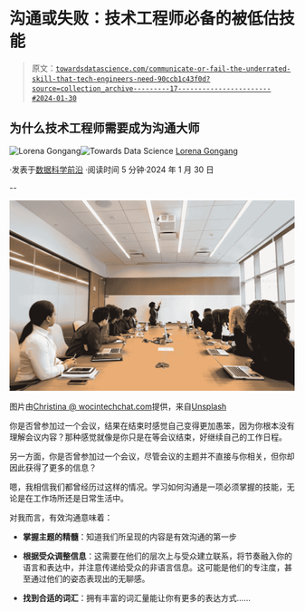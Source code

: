 # 沟通或失败：技术工程师必备的被低估技能

> 原文：[`towardsdatascience.com/communicate-or-fail-the-underrated-skill-that-tech-engineers-need-90ccb1c43f0d?source=collection_archive---------17-----------------------#2024-01-30`](https://towardsdatascience.com/communicate-or-fail-the-underrated-skill-that-tech-engineers-need-90ccb1c43f0d?source=collection_archive---------17-----------------------#2024-01-30)

## 为什么技术工程师需要成为沟通大师

[](https://medium.com/@lorenagongang?source=post_page---byline--90ccb1c43f0d--------------------------------)![Lorena Gongang](https://medium.com/@lorenagongang?source=post_page---byline--90ccb1c43f0d--------------------------------)[](https://towardsdatascience.com/?source=post_page---byline--90ccb1c43f0d--------------------------------)![Towards Data Science](https://towardsdatascience.com/?source=post_page---byline--90ccb1c43f0d--------------------------------) [Lorena Gongang](https://medium.com/@lorenagongang?source=post_page---byline--90ccb1c43f0d--------------------------------)

·发表于[数据科学前沿](https://towardsdatascience.com/?source=post_page---byline--90ccb1c43f0d--------------------------------) ·阅读时间 5 分钟·2024 年 1 月 30 日

--

![](img/e10eba476f58258e90c48a0d05d2794d.png)

图片由[Christina @ wocintechchat.com](https://unsplash.com/fr/@wocintechchat?utm_content=creditCopyText&utm_medium=referral&utm_source=unsplash)提供，来自[Unsplash](https://unsplash.com/fr/photos/personnes-sur-la-table-de-conference-regardant-une-femme-qui-parle-Q80LYxv_Tbs?utm_content=creditCopyText&utm_medium=referral&utm_source=unsplash)

你是否曾参加过一个会议，结果在结束时感觉自己变得更加愚笨，因为你根本没有理解会议内容？那种感觉就像是你只是在等会议结束，好继续自己的工作日程。

另一方面，你是否曾参加过一个会议，尽管会议的主题并不直接与你相关，但你却因此获得了更多的信息？

嗯，我相信我们都曾经历过这样的情况。学习如何沟通是一项必须掌握的技能，无论是在工作场所还是日常生活中。

对我而言，有效沟通意味着：

+   **掌握主题的精髓**：知道我们所呈现的内容是有效沟通的第一步

+   **根据受众调整信息**：这需要在他们的层次上与受众建立联系，将节奏融入你的语言和表达中，并注意传递给受众的非语言信息。这可能是他们的专注度，甚至通过他们的姿态表现出的无聊感。

+   **找到合适的词汇**：拥有丰富的词汇量能让你有更多的表达方式……
